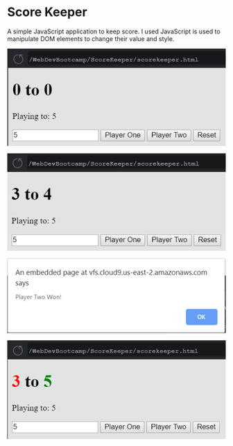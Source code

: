 # Score Keeper
A simple JavaScript application to keep score. I used JavaScript is used to manipulate DOM elements to change their value and style.  

![](https://github.com/JasonHassold/WebDevBootcamp/blob/master/ScoreKeeper/Screenshots/Capture.PNG)

![](https://github.com/JasonHassold/WebDevBootcamp/blob/master/ScoreKeeper/Screenshots/Capture2.PNG)

![](https://github.com/JasonHassold/WebDevBootcamp/blob/master/ScoreKeeper/Screenshots/Capture3.PNG)

![](https://github.com/JasonHassold/WebDevBootcamp/blob/master/ScoreKeeper/Screenshots/Capture4.PNG)
